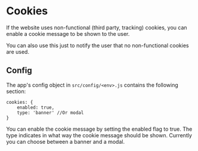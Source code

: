 # Cookies

If the website uses non-functional (third party, tracking) cookies, you can enable a cookie message to be shown to the user.

You can also use this just to notify the user that no non-functional cookies are used.

## Config
The app's config object in ```src/config/<env>.js``` contains the following section:

```
cookies: {
    enabled: true,
    type: 'banner' //Or modal
}
```

You can enable the cookie message by setting the enabled flag to true. The type indicates in what way the cookie message should be shown.
Currently you can choose between a banner and a modal.

